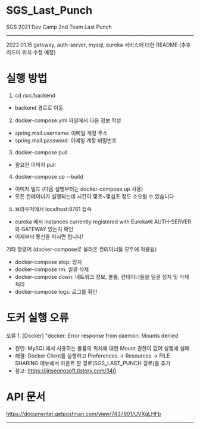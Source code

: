 # SGS_Last_Punch
SGS 2021 Dev Camp 2nd Team Last Punch

------
2022.01.15 gateway, auth-server, mysql, eureka 서비스에 대한 README
(추후 리드미 위치 수정 예정)

# 실행 방법

1. cd /src/backend 
- backend 경로로 이동

2. docker-compose.yml 파일에서 다음 정보 작성   

- spring.mail.username: 이메일 계정 주소
- spring.mail.password: 이메일 계정 비밀번호

3. docker-compose pull 
- 필요한 이미지 pull

4. docker-compose up --build 
- 이미지 빌드 (다음 실행부터는 docker-compose up 사용)
- 모든 컨테이너가 실행되는데 시간이 몇초~몇십초 정도 소요될 수 있습니다 

5. 브라우저에서 localhost:8761 접속
- eureka 에서 instances currently registered with Eureka에 AUTH-SERVER 와 GATEWAY 있는지 확인
- 이제부터 통신을 하시면 됩니다!

기타 명령어
(docker-compose로 올라온 컨테이너들 모두에 적용됨)
- docker-compose stop: 정지
- docker-compose rm: 일괄 삭제
- docker-compose down: 네트워크 정보, 볼륨, 컨테이너들을 일괄 정지 및 삭제 처리
- docker-compose logs: 로그를 확인

# 도커 실행 오류
오류 1. [Docker] "docker: Error response from daemon: Mounts denied
- 원인: MySQL에서 사용하는 볼륨의 위치에 대한 Mount 권한이 없어 실행에 실패
- 해결: Docker Client를 실행하고 Preferences -> Resources -> FILE SHARING 메뉴에서 마운트 할 경로(SGS_LAST_PUNCH 경로)를 추가
- 참고: https://jinseongsoft.tistory.com/340 



# API 문서 
https://documenter.getpostman.com/view/7437901/UVXgLHFb

--------